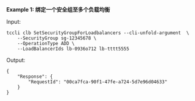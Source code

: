 **Example 1: 绑定一个安全组至多个负载均衡**



Input: 

```
tccli clb SetSecurityGroupForLoadbalancers --cli-unfold-argument  \
    --SecurityGroup sg-12345678 \
    --OperationType ADD \
    --LoadBalancerIds lb-0936o712 lb-tttt5555
```

Output: 
```
{
    "Response": {
        "RequestId": "00ca7fca-90f1-47fe-a724-5d7e96d04633"
    }
}
```

